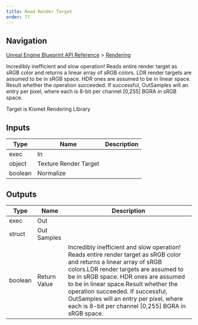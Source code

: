 ```yaml
---
title: Read Render Target
order: 77
---
```

## Navigation

[Unreal Engine Blueprint API Reference](https://dev.epicgames.com/documentation/en-us/unreal-engine/BlueprintAPI) > [Rendering](https://dev.epicgames.com/documentation/en-us/unreal-engine/BlueprintAPI/Rendering)

Incredibly inefficient and slow operation! Reads entire render target as sRGB color and returns a linear array of sRGB colors.
LDR render targets are assumed to be in sRGB space. HDR ones are assumed to be in linear space.
Result whether the operation succeeded. If successful, OutSamples will an entry per pixel, where each is 8-bit per channel \[0,255\] BGRA in sRGB space.

Target is Kismet Rendering Library

## Inputs

| Type | Name | Description |
| --- | --- | --- |
| exec | In |  |
| object | Texture Render Target |  |
| boolean | Normalize |  |

## Outputs

| Type | Name | Description |
| --- | --- | --- |
| exec | Out |  |
| struct | Out Samples |  |
| boolean | Return Value | Incredibly inefficient and slow operation! Reads entire render target as sRGB color and returns a linear array of sRGB colors.LDR render targets are assumed to be in sRGB space. HDR ones are assumed to be in linear space.Result whether the operation succeeded. If successful, OutSamples will an entry per pixel, where each is 8-bit per channel \[0,255\] BGRA in sRGB space. |
